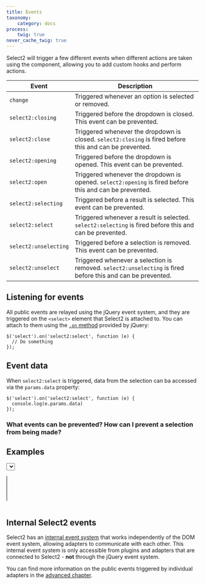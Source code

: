 ```yaml
---
title: Events
taxonomy:
    category: docs
process:
    twig: true
never_cache_twig: true
---
```


Select2 will trigger a few different events when different actions are taken using the component, allowing you to add custom hooks and perform actions.

| Event | Description |
| ----- | ----------- |
| `change` | Triggered whenever an option is selected or removed. |
| `select2:closing` | Triggered before the dropdown is closed. This event can be prevented. |
| `select2:close` | Triggered whenever the dropdown is closed. <code>select2:closing</code> is fired before this and can be prevented. |
| `select2:opening` | Triggered before the dropdown is opened. This event can be prevented. |
| `select2:open` | Triggered whenever the dropdown is opened. <code>select2:opening</code> is fired before this and can be prevented. |
| `select2:selecting` | Triggered before a result is selected. This event can be prevented. |
| `select2:select` | Triggered whenever a result is selected. <code>select2:selecting</code> is fired before this and can be prevented. |
| `select2:unselecting` | Triggered before a selection is removed. This event can be prevented. |
| `select2:unselect` | Triggered whenever a selection is removed. <code>select2:unselecting</code> is fired before this and can be prevented. |

## Listening for events

All public events are relayed using the jQuery event system, and they are triggered on the `<select>` element that Select2 is attached to. You can attach to them using the [`.on` method](https://api.jquery.com/on/) provided by jQuery:

```
$('select').on('select2:select', function (e) {
  // Do something
});
```

## Event data

When `select2:select` is triggered, data from the selection can ba accessed via the `params.data` property:

```
$('select').on('select2:select', function (e) {
  console.log(e.params.data)
});
```

### What events can be prevented? How can I prevent a selection from being made?


## Examples

<div class="s2-example">
  <p>
    <select class="js-states js-example-events form-control"></select>
  </p>
  <p>
    <select class="js-states js-example-events form-control" multiple="multiple"></select>
  </p>
</div>

<div class="s2-event-log">
  <ul class="js-event-log"></ul>
</div>

<pre data-fill-from=".js-code-events"></pre>

<script type="text/javascript" class="js-code-events">
var $eventLog = $(".js-event-log");
var $eventSelect = $(".js-example-events");

$eventSelect.select2();

$eventSelect.on("select2:open", function (e) { log("select2:open", e); });
$eventSelect.on("select2:close", function (e) { log("select2:close", e); });
$eventSelect.on("select2:select", function (e) { log("select2:select", e); });
$eventSelect.on("select2:unselect", function (e) { log("select2:unselect", e); });

$eventSelect.on("change", function (e) { log("change"); });

function log (name, evt) {
  if (!evt) {
    var args = "{}";
  } else {
    var args = JSON.stringify(evt.params, function (key, value) {
      if (value && value.nodeName) return "[DOM node]";
      if (value instanceof $.Event) return "[$.Event]";
      return value;
    });
  }
  var $e = $("<li>" + name + " -> " + args + "</li>");
  $eventLog.append($e);
  $e.animate({ opacity: 1 }, 10000, 'linear', function () {
    $e.animate({ opacity: 0 }, 2000, 'linear', function () {
      $e.remove();
    });
  });
}
</script>

## Internal Select2 events

Select2 has an [internal event system](/advanced/default-adapters/selection#eventrelay) that works independently of the DOM event system, allowing adapters to communicate with each other. This internal event system is only accessible from plugins and adapters that are connected to Select2 - **not** through the jQuery event system.

You can find more information on the public events triggered by individual adapters in the [advanced chapter](/advanced).
